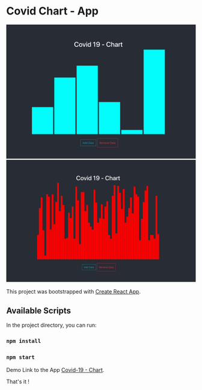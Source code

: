 # Covid Chart - App

![Covid-19 - Chart Screenshoots Decreased cases 01](/images/covid-chart.png)
![Covid-19 - Chart Screenshoots Increased cases 02](/images/covid-chart-1.png)

This project was bootstrapped with [Create React App](https://github.com/facebook/create-react-app).

## Available Scripts

In the project directory, you can run:

### `npm install`

### `npm start`

Demo Link to the App [Covid-19 - Chart](https://syldox.github.io/covidchart-using-d3).

That's it !
